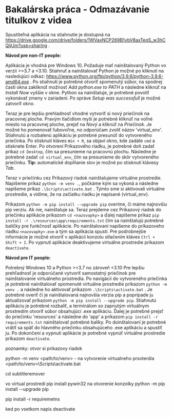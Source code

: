 # Bakalárska práca - Odmazávanie titulkov z videa

Spustiteľná aplikácia na stiahnutie je dostupná na https://drive.google.com/drive/folders/1WVaxNCP269B1vbV8axTeqS_w3hCQijUm?usp=sharing .

<b>Návod pre non-IT people:</b>

Aplikácia je vhodná pre Windows 10. Požaduje mať nainštalovaný Python vo verzii >=3.7 a <3.10. Stiahnuť a nainštalovať Python je možné po kliknutí na nasledujúci odkaz: https://www.python.org/ftp/python/3.9.6/python-3.9.6-amd64.exe . Po stiahnutí je potrebné otvoriť spomenutý súbor, na spodnej časti okna zakliknúť možnosť <i>Add python.exe to PATH</i> a následne kliknúť na <i>Install Now</i> vyššie v okne. Python sa nainštaluje, je potrebné povoliť vykonávať zmeny v zariadení. Po správe <i>Setup was successfull</i> je možné zatvoriť okno.

Teraz je pre lepšiu prehladnosť vhodné vytvoriť si nový priečinok na pracovnej ploche. Pravým tlačidlom myši je potrebné kliknúť na voľné miesto na pracovnej ploche, prejsť na <i>Nový</i> a kliknúť na <i>Priečinok</i>. Je možné ho pomenovať ľubovoľne, no odporúčam zvoliť názov 'virtual_env'. Stiahnutú a rozbalenú aplikáciu je potrebné presunúť do vytvoreného priečinka. Po stisknutí kláves `Win + R`, sa objaví okno, kde zadáte `cmd` a stisknete Enter. Po otvorení Príkazového riadku, je potrebné doň zadať príkaz `cd Desktop`, čím sa presunieme na pracovnú plochu. Následne je potrebné zadať `cd virtual_env`, čím sa presunieme do skôr vytvoreného priečinku. <b>Tip:</b> automatické dopĺňanie slov je možné po stisknutí klávesy <i>Tab</i>.

Teraz v priečinku cez Príkazový riadok nainštalujeme virtuálne prostredie. Napíšeme príkaz `python -m venv .`, počkáme kým sa vykoná a následne napíšeme príkaz `.\Scripts\activate.bat` . Týmto sme si aktivovali virtuálne prostredie, a vidíme, že na začiatku riadku je napísané (virtual_env).

Príkazom `python -m pip install --upgrade pip` overíme, či máme najnovšiu pip verziu. Ak nie, nainštaluje sa. Teraz prejdeme cez Príkazový riadok do priečinku aplikácie príkazom `cd <nazovapky>` a ďalej napíšeme príkaz `pip install -r .\resources\app\requirements.txt` čím sa nainštalujú potrebné balíčky pre funkčnosť aplikácie. Po nainštalovaní napíšeme do príkazoveho riadku `<nazovapky>.exe` a tým sa aplikácia spustí. Pre podrobnejšie informácie je možné otvoriť v aplikácii konzolu stlačením kláves `Ctrl + Shift + I`. Po vypnutí aplikácie deaktivujeme virtuálne prostredie príkazom `deactivate`.


<b>Návod pre IT people:</b>

Potrebný Windows 10 a Python >=3.7 no zároveň <3.10
Pre lepšiu prehľadnosť je odporúčané vytvoriť samostatný priečinok pre nainštalovanie virtuálneho prostredia.
Po navigácii do vytvoreného priečinka je potrebné nainštalovať spomenuté virtuálne prostredie príkazom `python -m venv .` a následne ho aktivovať príkazom `.\Scripts\activate.bat` . Je potrebné overiť či je nainštalovaná najnovšia verzia pip a poprípade ju aktualizovať príkazom `python -m pip install --upgrade pip`.  Stiahnutú aplikáciu je potrebné rozbaliť, a terminálom so zapnutým virtuálnym prostredím otvoriť súbor obsahujúci .exe aplikáciu. Ďalej je potrebné prejsť do priečinku 'resources' a následne do 'app' a príkazom `pip install -r requirements.txt` nainštalovať potrebné balíky. Po doinštalovaní je potrebné vrátiť sa späť do hlavného priečinku obsahujúceho .exe aplikáciu a spustiť ju. Po dokončení a vypnutí  aplikácie je potrebné vypnúť virtuálne prostredie príkazom `deactivate`.






poznamky:
otvor si prikazovy riadok 

python -m venv <path/to/venv> - na vytvorenie virtualneho prsoterdia
<path/to/venv>\Scripts\activate.bat

cd subtitleremover

vo virtual prostredi pip install pywin32 na otvorenie konzolky
python -m pip install --upgrade pip

pip install -r requiremetns

ked po vsetkom napis deactivate
